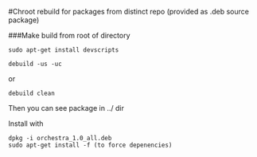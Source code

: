 #Chroot rebuild for packages from distinct repo (provided as .deb source package)

###Make build from root of directory
```
sudo apt-get install devscripts
```

```
debuild -us -uc
```
or
```
debuild clean
```

Then you can see package in ../ dir

Install with

```
dpkg -i orchestra_1.0_all.deb
sudo apt-get install -f (to force depenencies)
```
